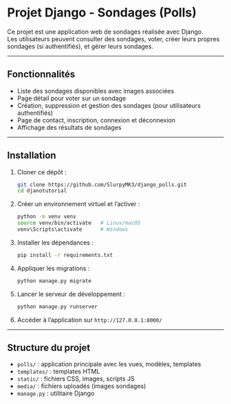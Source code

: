 # Projet Django - Sondages (Polls)

Ce projet est une application web de sondages réalisée avec Django.  
Les utilisateurs peuvent consulter des sondages, voter, créer leurs propres sondages (si authentifiés), et gérer leurs sondages.

---

## Fonctionnalités

- Liste des sondages disponibles avec images associées  
- Page détail pour voter sur un sondage  
- Création, suppression et gestion des sondages (pour utilisateurs authentifiés)  
- Page de contact, inscription, connexion et déconnexion  
- Affichage des résultats de sondages  

---

## Installation

1. Cloner ce dépôt :

    ```bash
    git clone https://github.com/SlurpyMK3/django_polls.git
    cd djanotutorial
    ```

2. Créer un environnement virtuel et l’activer :

    ```bash
    python -m venv venv
    source venv/bin/activate   # Linux/macOS
    venv\Scripts\activate      # Windows
    ```

3. Installer les dépendances :

    ```bash
    pip install -r requirements.txt
    ```

4. Appliquer les migrations :

    ```bash
    python manage.py migrate
    ```

5. Lancer le serveur de développement :

    ```bash
    python manage.py runserver
    ```

6. Accéder à l’application sur `http://127.0.0.1:8000/`

---

## Structure du projet

- `polls/` : application principale avec les vues, modèles, templates  
- `templates/` : templates HTML  
- `static/` : fichiers CSS, images, scripts JS  
- `media/` : fichiers uploadés (images sondages)  
- `manage.py` : utilitaire Django  
